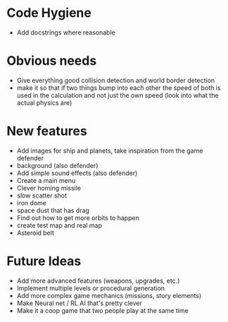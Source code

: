 # Code Hygiene
- Add docstrings where reasonable


# Obvious needs
- Give everything good collision detection and world border detection
- make it so that if two things bump into each other the speed of both is used in the calculation and not just the own speed (look into what the actual physics are)


# New features
- Add images for ship and planets, take inspiration from the game defender
- background (also defender)
- Add simple sound effects (also defender)
- Create a main menu
- Clever homing missile
- slow scatter shot
- iron dome
- space dust that has drag
- Find out how to get more orbits to happen
- create test map and real map
- Asteroid belt


# Future Ideas
- Add more advanced features (weapons, upgrades, etc.)
- Implement multiple levels or procedural generation
- Add more complex game mechanics (missions, story elements)
- Make Neural net / RL AI that's pretty clever
- Make it a coop game that two people play at the same time